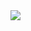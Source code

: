 <a href="https://github.com/keithpinson/github-readme-stats">
  <img align="center" src="https://github-readme-stats.vercel.app/api/top-langs/?username=keithpinson" />
</a>

<!--
**KeithPinson/KeithPinson** is a ✨ _special_ ✨ repository because its `README.md` (this file) appears on your GitHub profile.

Here are some ideas to get you started:

- 🔭 I’m currently working on ...
- 🌱 I’m currently learning ...
- 👯 I’m looking to collaborate on ...
- 🤔 I’m looking for help with ...
- 💬 Ask me about ...
- 📫 How to reach me: ...
- 😄 Pronouns: ...
- ⚡ Fun fact: ...

- Hi there 👋 ...

-->
